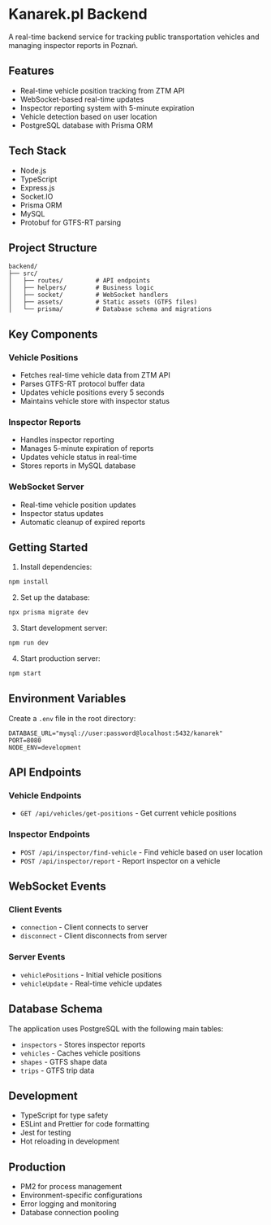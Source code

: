 # Kanarek.pl Backend

A real-time backend service for tracking public transportation vehicles and managing inspector reports in Poznań.

## Features

- Real-time vehicle position tracking from ZTM API
- WebSocket-based real-time updates
- Inspector reporting system with 5-minute expiration
- Vehicle detection based on user location
- PostgreSQL database with Prisma ORM

## Tech Stack

- Node.js
- TypeScript
- Express.js
- Socket.IO
- Prisma ORM
- MySQL
- Protobuf for GTFS-RT parsing

## Project Structure

```
backend/
├── src/
│   ├── routes/         # API endpoints
│   ├── helpers/        # Business logic
│   ├── socket/         # WebSocket handlers
│   ├── assets/         # Static assets (GTFS files)
│   └── prisma/         # Database schema and migrations
```

## Key Components

### Vehicle Positions
- Fetches real-time vehicle data from ZTM API
- Parses GTFS-RT protocol buffer data
- Updates vehicle positions every 5 seconds
- Maintains vehicle store with inspector status

### Inspector Reports
- Handles inspector reporting
- Manages 5-minute expiration of reports
- Updates vehicle status in real-time
- Stores reports in MySQL database

### WebSocket Server
- Real-time vehicle position updates
- Inspector status updates
- Automatic cleanup of expired reports

## Getting Started

1. Install dependencies:
```bash
npm install
```

2. Set up the database:
```bash
npx prisma migrate dev
```

3. Start development server:
```bash
npm run dev
```

4. Start production server:
```bash
npm start
```

## Environment Variables

Create a `.env` file in the root directory:

```env
DATABASE_URL="mysql://user:password@localhost:5432/kanarek"
PORT=8080
NODE_ENV=development
```

## API Endpoints

### Vehicle Endpoints
- `GET /api/vehicles/get-positions` - Get current vehicle positions

### Inspector Endpoints
- `POST /api/inspector/find-vehicle` - Find vehicle based on user location
- `POST /api/inspector/report` - Report inspector on a vehicle

## WebSocket Events

### Client Events
- `connection` - Client connects to server
- `disconnect` - Client disconnects from server

### Server Events
- `vehiclePositions` - Initial vehicle positions
- `vehicleUpdate` - Real-time vehicle updates

## Database Schema

The application uses PostgreSQL with the following main tables:
- `inspectors` - Stores inspector reports
- `vehicles` - Caches vehicle positions
- `shapes` - GTFS shape data
- `trips` - GTFS trip data

## Development

- TypeScript for type safety
- ESLint and Prettier for code formatting
- Jest for testing
- Hot reloading in development

## Production

- PM2 for process management
- Environment-specific configurations
- Error logging and monitoring
- Database connection pooling 
